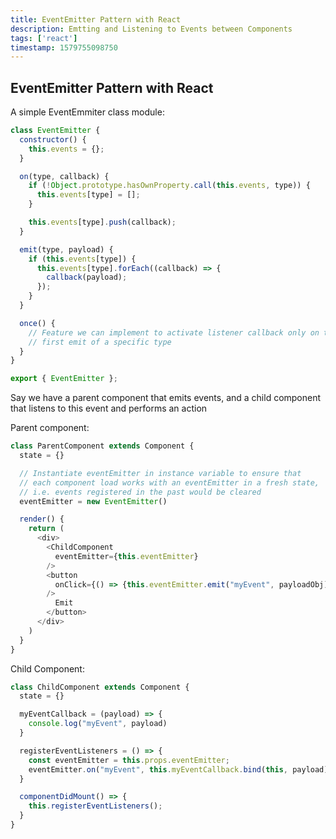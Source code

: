 ```yaml
---
title: EventEmitter Pattern with React
description: Emtting and Listening to Events between Components
tags: ['react']
timestamp: 1579755098750
---
```


## EventEmitter Pattern with React

A simple EventEmmiter class module:

```js
class EventEmitter {
  constructor() {
    this.events = {};
  }

  on(type, callback) {
    if (!Object.prototype.hasOwnProperty.call(this.events, type)) {
      this.events[type] = [];
    }

    this.events[type].push(callback);
  }

  emit(type, payload) {
    if (this.events[type]) {
      this.events[type].forEach((callback) => {
        callback(payload);
      });
    }
  }

  once() {
    // Feature we can implement to activate listener callback only on the
    // first emit of a specific type
  }
}

export { EventEmitter };
```

Say we have a parent component that emits events, and a child component that listens to this event and performs an action

Parent component:

```js
class ParentComponent extends Component {
  state = {}

  // Instantiate eventEmitter in instance variable to ensure that
  // each component load works with an eventEmitter in a fresh state,
  // i.e. events registered in the past would be cleared
  eventEmitter = new EventEmitter()

  render() {
    return (
      <div>
        <ChildComponent
          eventEmitter={this.eventEmitter}
        />
        <button
          onClick={() => {this.eventEmitter.emit("myEvent", payloadObj)}}
        />
          Emit
        </button>
      </div>
    )
  }
}
```

Child Component:

```js
class ChildComponent extends Component {
  state = {}

  myEventCallback = (payload) => {
    console.log("myEvent", payload)
  }

  registerEventListeners = () => {
    const eventEmitter = this.props.eventEmitter;
    eventEmitter.on("myEvent", this.myEventCallback.bind(this, payload))
  }

  componentDidMount() => {
    this.registerEventListeners();
  }
}
```
